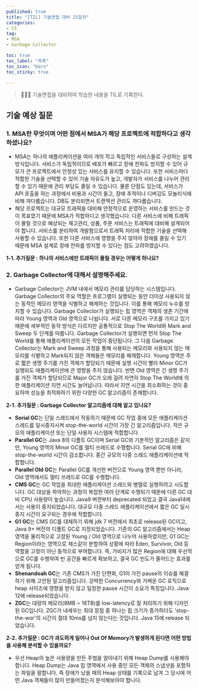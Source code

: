 ```yaml
---
published: true
title: "[TIL] 기술면접 대비 21일차"
categories: 
- CS
tag:
- MSA
- Garbage Collector

toc: true
toc_label: "목록"
toc_icon: "bars"
toc_sticky: true

---
```

> 👩🏻‍💻 기술면접을 대비하여 학습한 내용을 TIL로 기록한다.

## 기술 예상 질문
### 1. MSA란 무엇이며 어떤 점에서 MSA가 해당 프로젝트에 적합하다고 생각하셨나요?
* MSA는 하나의 애플리케이션을 여러 개의 작고 독립적인 서비스들로 구성하는 설계 방식입니다. 
서비스가 독립적이므로 배포가 빠르고 장애 전파도 방지할 수 있어 규모가 큰 프로젝트에서 안정성 있는 서비스를 유지할 수 있습니다.
또한 서비스마다 적합한 기술을 선택할 수 있어 기술 자유도가 높고, 개발자가 서비스를 나누어 관리할 수 있기 때문에 관리 부담도 줄일 수 있습니다.
물론 단점도 있는데, 서비스가 API 호출을 하는 과정에서 비용과 시간이 들고, 장애 추적이나 디버깅도 모놀리식에 비해 까다롭습니다.
DB도 분리되면서 트랜잭션 관리도 까다롭습니다.
* 해당 프로젝트는 대규모 트래픽을 대비해 안정적으로 운영하는 서비스를 만드는 것이 목표였기 때문에 MSA가 적합하다고 생각했습니다.
다른 서비스에 비해 트래픽이 몰릴 것으로 예상되는 재고관리, 상품, 주문 서비스는 트래픽에 대비해 설계되어야 합니다. 서비스를 분리하여 개발함으로서 트래픽 처리에 적합한 기술을 선택해 사용할 수 있습니다.
또한 다른 서비스에 영향을 주지 않아야 장애를 줄일 수 있기 때문에 MSA 설계로 장애 전파를 방지할 수 있다는 점도 고려하였습니다.

**1-1. 추가질문 : 하나의 서비스에만 트래픽이 몰릴 경우는 어떻게 하나요?**

[//]: # (일반적으로는 스케일 아웃으로 트래픽을 분산시키는 방법이 있습니다.)

[//]: # (MSA 환경에서 다른 서비스를 호출할 때, 서버에 과부하. 실패 X Circuit Breaker, Retry 사용 장애난 서비스 호출 차단 / 미리 설정한 응답값 사용.)

[//]: # (특정 기능 결제. 요청 실패 → 사용자 경험 떨어뜨리는 것.  kafaka 메시지 브로커.)

### 2. Garbage Collector에 대해서 설명해주세요.
* Garbage Collector는 JVM 내에서 메모리 관리를 담당하는 시스템입니다. Garbage Collector의 주요 역할은 프로그램이 실행되는 동안 더이상 사용되지 않는 동적인 메모리 영역을 식별하고 해제하는 것입니다. 이를 통해 메모리 누수를 방지할 수 있습니다.
Garbage Collector가 실행되는 힙 영역은 객체의 생존 기간에 따라 Young 영역과 Old 영역으로 나뉩니다. 서로 다른 메모리 구조를 가지고 있기 때문에 세부적인 동작 방식은 다르지만 공통적으로 Stop The World와 Mark and Sweep 두 단계를 따릅니다.
Garbage Collector가 실행되면 먼저 Stop The World를 통해 애플리케이션의 모든 작업이 중단됩니다. 그 다음 Garbage Collector는 Mark and Sweep 과정을 통해 사용되는 메모리와 사용되지 않는 메모리를 식별하고 Mark되지 않은 객체들은 메모리를 해제합니다.
Young 영역은 주로 짧은 생명 주기를 가진 객체가 할당되기 때문에 실행 시간이 빨라 Minor GC가 실행되도 애플리케이션에 큰 영향을 주지 않습니다. 반면 Old 영역은 긴 생명 주기를 가진 객체가 할당되므로 Major GC가 오래 걸려 자연히 Stop The World에 의한 애플리케이션 지연 시간도 늘어납니다.
따라서 지연 시간을 최소화하는 것이 중요하며 성능을 최적화하기 위한 다양한 GC 알고리즘이 존재합니다.

**2-1. 추가질문 : Garbage Collector 알고리즘에 대해 알고 있나요?**

* **Serial GC**는 단일 스레드에서 작동하기 때문에 GC 작업 중에 모든 애플리케이션 스레드를 일시중지시켜 stop-the-world 시간이 가장 긴 알고리즘입니다. 작은 규모의 애플리케이션 또는 단일 사용자 시스템에 적합합니다.
* **Parallel GC**는 Java 8의 디폴트 GC이며 Serial GC와 기본적인 알고리즘은 같지만, Young 영역의 Minor GC를 멀티 쓰레드로 수행합니다. Serial GC에 비해 stop-the-world 시간이 감소합니다. 중간 규모의 다중 스레드 애플리케이션에 적합합니다.
* **Parallel Old GC**는 Parallel GC를 개선한 버전으로 Young 영역 뿐만 아니라, Old 영역에서도 멀티 쓰레드로 GC를 수행합니다.
* **CMS GC**는 GC 작업을 최대한 애플리케이션 스레드와 병렬로 실행하려고 시도합니다. GC 대상을 파악하는 과정이 복잡한 여러 단계로 수행되기 때문에 다른 GC 대비 CPU 사용량이 높습니다. Java9 버젼부터 deprecated 되었고 결국 Java14에서는 사용이 중지되었습니다. 대규모 다중 스레드 애플리케이션에서 짧은 GC 일시 중지 시간이 요구되는 경우에 적합합니다.
* **G1 GC**는 CMS GC를 대체하기 위해 jdk 7 버전에서 최초로 release된 GC이고, Java 9+ 버전의 디폴트 GC로 지정되었습니다.  기존의 GC 알고리즘에서는 Heap 영역을 물리적으로 고정된 Young / Old 영역으로 나누어 사용하였지만, G1 GC는 Region이라는 영역으로 체스같이 분할하여 상황에 따라 Eden, Survivor, Old 등 역할을 고정이 아닌 동적으로 부여합니다. 즉, 가비지가 많은 Region에 대해 우선적으로 GC를 수행하여 빈 공간을 빠르게 확보하고, 결국 GC 빈도가 줄어드는 효과를 얻게 됩니다.
* **Shenandoah GC**는 기존 CMS가 가진 단편화, G1이 가진 pause의 이슈를 해결하기 위해 고안된 알고리즘입니다. 강력한 Concurrency와 가벼운 GC 로직으로 heap 사이즈에 영향을 받지 않고 일정한 pause 시간이 소요가 특징입니다. Java 12에 release되었습니다.
* **ZGC**는 대량의 메모리(8MB ~ 16TB)를 low-latency로 잘 처리하기 위해 디자인 된 GC입니다. ZGC가 내세우는 최대 장점 중 하나는 힙 크기가 증가하더도 'stop-the-wor'의 시간이 절대 10ms를 넘지 않는다는 것입니다. Java 15에 release 되었습니다.

**2-2. 추가질문 : GC가 과도하게 일어나 Out Of Memory가 발생하게 된다면 어떤 방법을 사용해 분석할 수 있을까요?**

* 우선 Heap의 높은 사용량을 만든 주범을 알아내기 위해 Heap Dump를 사용해야 합니다. Heap Dump는 Java 힙 영역에서 사용 중인 모든 객체의 스냅샷을 포함하는 파일을 말합니다. 즉 장애가 났을 때의 Heap 상태를 기록으로 남겨 그 당시에 어떤 Java 객체들이 많이 만들어졌는지 분석해보아야 합니다. 